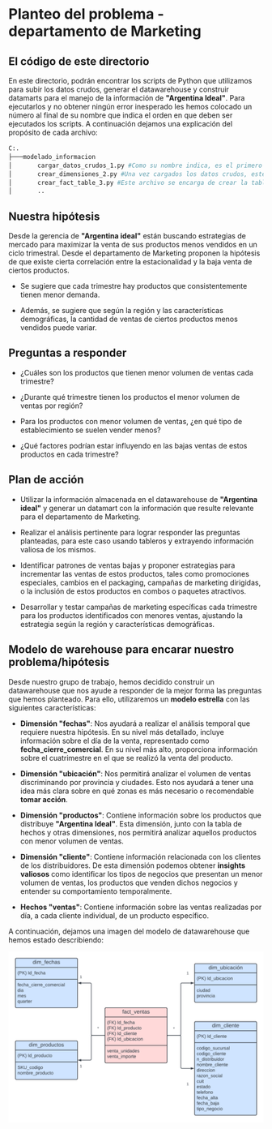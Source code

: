 # Planteo del problema - departamento de Marketing

## El código de este directorio

En este directorio, podrán encontrar los scripts de Python que utilizamos para subir los datos crudos, generar el datawarehouse y construir datamarts para el manejo 
de la información de **"Argentina Ideal"**. Para ejecutarlos y no obtener ningún error inesperado les hemos colocado un número al final de su nombre que indica el orden en que deben ser ejecutados los scripts. A continuación dejamos una explicación del propósito de cada archivo:

```sh
C:.
├───modelado_informacion
│       cargar_datos_crudos_1.py #Como su nombre indica, es el primero a ser ejecutado ya que carga los datos crudos desde el Storage
│       crear_dimensiones_2.py #Una vez cargados los datos crudos, este archivo se encarga de generar los archivos de dimensiones del datawarehouse
│       crear_fact_table_3.py #Este archivo se encarga de crear la tabla de hechos, es el último en ser ejecutado ya que se apoya de los archivos de dimensiones
│       ..
```

## Nuestra hipótesis

Desde la gerencia de **"Argentina ideal"** están buscando estrategias de mercado para maximizar la venta de sus productos menos vendidos en un ciclo trimestral. Desde el departamento de Marketing proponen la hipótesis de que existe cierta correlación entre la estacionalidad y la baja venta de ciertos productos.

* Se sugiere que cada trimestre hay productos que consistentemente tienen menor demanda.

* Además, se sugiere que según la región y las características demográficas, la cantidad de ventas de ciertos productos menos vendidos puede variar.

## Preguntas a responder

* ¿Cuáles son los productos que tienen menor volumen de ventas cada trimestre?

* ¿Durante qué trimestre tienen los productos el menor volumen de ventas por región?

* Para los productos con menor volumen de ventas, ¿en qué tipo de establecimiento se suelen vender menos?

* ¿Qué factores podrían estar influyendo en las bajas ventas de estos productos en cada trimestre?

## Plan de acción 

* Utilizar la información almacenada en el datawarehouse de **"Argentina ideal"** y generar un datamart con la información que resulte relevante para el departamento de Marketing.

* Realizar el análisis pertinente para lograr responder las preguntas planteadas, para este caso usando tableros y extrayendo información valiosa de los mismos.

* Identificar patrones de ventas bajas y proponer estrategias para incrementar las ventas de estos productos, tales como promociones especiales, cambios en el packaging, campañas de marketing dirigidas, o la inclusión de estos productos en combos o paquetes atractivos.

* Desarrollar y testar campañas de marketing específicas cada trimestre para los productos identificados con menores ventas, ajustando la estrategia según la región y características demográficas.

## Modelo de warehouse para encarar nuestro problema/hipótesis

Desde nuestro grupo de trabajo, hemos decidido construir un datawarehouse que nos ayude a responder de la mejor forma las preguntas que hemos planteado. Para ello, utilizaremos un **modelo estrella** con las siguientes características:

* **Dimensión "fechas"**: Nos ayudará a realizar el análisis temporal que requiere nuestra hipótesis. En su nivel más detallado, incluye información sobre el día de la venta, representado como **fecha_cierre_comercial**. En su nivel más alto, proporciona información sobre el cuatrimestre en el que se realizó la venta del producto.

* **Dimensión "ubicación"**: Nos permitirá analizar el volumen de ventas discriminando por provincia y ciudades. Esto nos ayudará a tener una idea más clara sobre en qué zonas es más necesario o recomendable **tomar acción**.

* **Dimensión "productos"**: Contiene información sobre los productos que distribuye **"Argentina Ideal"**. Esta dimensión, junto con la tabla de hechos y otras dimensiones, nos permitirá analizar aquellos productos con menor volumen de ventas.

* **Dimensión "cliente"**: Contiene información relacionada con los clientes de los distribuidores. De esta dimensión podemos obtener **insights valiosos** como identificar los tipos de negocios que presentan un menor volumen de ventas, los productos que venden dichos negocios y entender su comportamiento temporalmente.

* **Hechos "ventas"**: Contiene información sobre las ventas realizadas por día, a cada cliente individual, de un producto específico.

A continuación, dejamos una imagen del modelo de datawarehouse que hemos estado describiendo:

![Modelo Datawarehouse](./Modelo_dws_grupo8_infra.png)